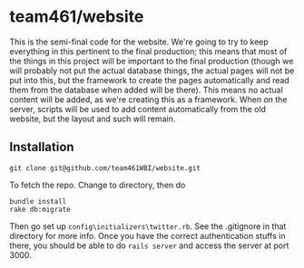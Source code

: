 team461/website
===============

This is the semi-final code for the website.
We're going to try to keep everything in this pertinent to the final production; this 
means that most of the things in this project will be important to the final production 
(though we will probably not put the actual database things, the actual pages will 
not be put into this, but the framework to create the pages automatically and read them 
from the database when added will be there).
This means no actual content will be added, as we're creating this as a framework.
When _on_ the server, scripts will be used to add content automatically from the old 
website, but the layout and such will remain.

Installation
------------

    git clone git@github.com/team461WBI/website.git

To fetch the repo. Change to directory, then do

    bundle install
    rake db:migrate

Then go set up `config\initializers\twitter.rb`. See the .gitignore in that directory
for more info. Once you have the correct authentication stuffs in there, you should be able 
to do `rails server` and access the server at port 3000.
